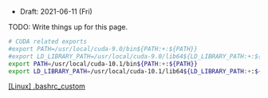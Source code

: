 * Draft: 2021-06-11 (Fri)

TODO: Write things up for this page.

```bash
# CUDA related exports
#export PATH=/usr/local/cuda-9.0/bin${PATH:+:${PATH}}
#export LD_LIBRARY_PATH=/usr/local/cuda-9.0/lib64${LD_LIBRARY_PATH:+:${LD_LIBRARY_PATH}}
export PATH=/usr/local/cuda-10.1/bin${PATH:+:${PATH}}
export LD_LIBRARY_PATH=/usr/local/cuda-10.1/lib64${LD_LIBRARY_PATH:+:${LD_LIBRARY_PATH}}
```

[[Linux] .bashrc_custom](https://blog.naver.com/aimldl/221679541132)

